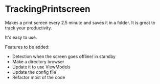 # TrackingPrintscreen
Makes a print screen every 2.5 minute and saves it in a folder. It is great to track your productivity.

It's easy to use.

Features to be added:
* Detection when the screen goes offline/ in standby
* Make a directory browser
* Update it to use ViewModels
* Update the config file
* Refactor most of the code
